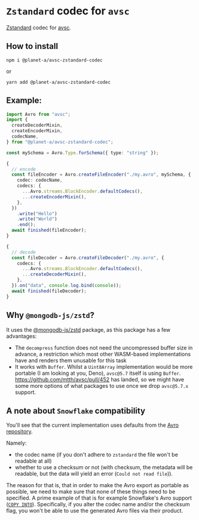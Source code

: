 # `Zstandard` codec for `avsc`

[Zstandard](https://github.com/facebook/zstd) codec for [avsc](https://github.com/mtth/avsc).

## How to install

```shell
npm i @planet-a/avsc-zstandard-codec
```

or

```shell
yarn add @planet-a/avsc-zstandard-codec
```

## Example:

```ts
import Avro from "avsc";
import {
  createDecoderMixin,
  createEncoderMixin,
  codecName,
} from "@planet-a/avsc-zstandard-codec";

const mySchema = Avro.Type.forSchema({ type: "string" });

{
  // encode
  const fileEncoder = Avro.createFileEncoder("./my.avro", mySchema, {
    codec: codecName,
    codecs: {
      ...Avro.streams.BlockEncoder.defaultCodecs(),
      ...createEncoderMixin(),
    },
  })
    .write("Hello")
    .write("World")
    .end();
  await finished(fileEncoder);
}

{
  // decode
  const fileDecoder = Avro.createFileDecoder("./my.avro", {
    codecs: {
      ...Avro.streams.BlockEncoder.defaultCodecs(),
      ...createDecoderMixin(),
    },
  }).on("data", console.log.bind(console));
  await finished(fileDecoder);
}
```

## Why `@mongodb-js/zstd`?

It uses the [@mongodb-js/zstd](https://github.com/mongodb-js/zstd) package, as this package has a few advantages:

- The `decompress` function does not need the uncompressed buffer size in advance, a restriction which most other WASM-based implementations have and renders them unusable for this task
- It works with `Buffer`. Whilst a `Uint8Array` implementation would be more portable (I am looking at you, Deno), `avsc@5.7` itself is using `Buffer`. https://github.com/mtth/avsc/pull/452 has landed, so we might have some more options of what packages to use once we drop `avsc@5.7.x` support.

## A note about `Snowflake` compatibility

You'll see that the current implementation uses defaults from the [Avro repository](https://github.com/apache/avro).

Namely:

- the codec name (if you don't adhere to `zstandard` the file won't be readable at all)
- whether to use a checksum or not (with checksum, the metadata will be readable, but the data will yield an error (`Could not read file`)).

The reason for that is, that in order to make the Avro export as portable as possible, we need to make sure that none of these things need to be specified. A prime example of that is for example Snowflake's Avro support ([`COPY INTO`](https://docs.snowflake.com/en/sql-reference/sql/copy-into-table)). Specifically, if you alter the codec name and/or the checksum flag, you won't be able to use the generated Avro files via their product.
